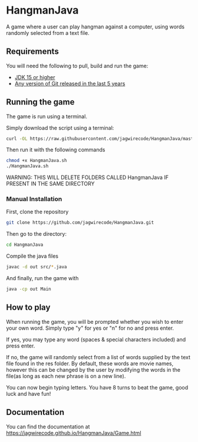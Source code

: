 # HangmanJava

A game where a user can play hangman against a computer, using words randomly selected from a text file.

## Requirements
You will need the following to pull, build and run the game:
- [JDK 15 or higher](https://www.oracle.com/technetwork/java/javase/downloads/jdk12-downloads-5295953.html "JDK download page")
- [Any version of Git released in the last 5 years](https://git-scm.com/downloads "Git Download Page")
## Running the game
The game is run using a terminal.

Simply download the script using a terminal:

```bash
curl -OL https://raw.githubusercontent.com/jagwirecode/HangmanJava/master/HangmanJava.sh
```

Then run it with the following commands

```bash
chmod +x HangmanJava.sh
./HangmanJava.sh
```

WARNING: THIS WILL DELETE FOLDERS CALLED HangmanJava IF PRESENT IN THE SAME DIRECTORY

### Manual Installation

First, clone the repository

```bash
git clone https://github.com/jagwirecode/HangmanJava.git
```
Then go to the directory:

```bash
cd HangmanJava
```

Compile the java files

```bash
javac -d out src/*.java
```

And finally, run the game with

```bash
java -cp out Main
```
## How to play
When running the game, you will be prompted whether you wish to enter your own word. Simply type "y" for yes or "n" for no and press enter.  

If yes, you may type any word (spaces & special characters included) and press enter.

If no, the game will randomly select from a list of words supplied by the text file found in the res folder. By default, these words are movie names, however this can be changed by the user by modifying the words in the file(as long as each new phrase is on a new line).

You can now begin typing letters. You have 8 turns to beat the game, good luck and have fun!

## Documentation

You can find the documentation at https://jagwirecode.github.io/HangmanJava/Game.html
